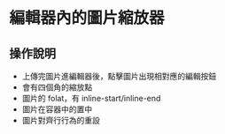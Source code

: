 # 編輯器內的圖片縮放器
## 操作說明
* 上傳完圖片進編輯器後，點擊圖片出現相對應的編輯按鈕
* 會有四個角的縮放點
* 圖片的 folat，有 inline-start/inline-end
* 圖片在容器中的置中
* 圖片對齊行行為的重設